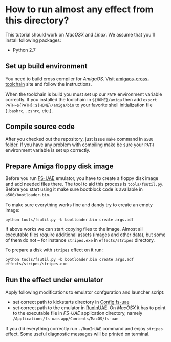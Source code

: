How to run almost any effect from this directory?
===

This tutorial should work on *MacOSX* and *Linux*. We assume that you'll install following packages:
 * Python 2.7

Set up build environment
---

You need to build cross compiler for *AmigaOS*. Visit [amigaos-cross-toolchain](https://github.com/cahirwpz/amigaos-cross-toolchain) site and follow the instructions.

When the toolchain is build you must set up our `PATH` environment variable correctly. If you installed the toolchain in `${HOME}/amiga` then add `export PATH=${PATH}:${HOME}/amiga/bin` to your favorite shell initialization file (`.bashrc`, `.zshrc`, etc.).

Compile source code
---

After you checked out the repository, just issue `make` command in `a500` folder. If you have any problem with compiling make be sure your `PATH` environment variable is set up correctly.

Prepare Amiga floppy disk image
---
Before you run [FS-UAE](https://fs-uae.net/) emulator, you have to create a floppy disk image and add needed files there.
The tool to aid this process is `tools/fsutil.py`. Before you start using it make sure bootblock code is available in `a500/bootloader.bin`.

To make sure everything works fine and dandy try to create an empty image:
```
python tools/fsutil.py -b bootloader.bin create args.adf
```

If above works we can start copying files to the image. Almost all executable files require additional assets (images and other data), but some of them do not – for instance `stripes.exe` in `effects/stripes` directory.

To prepare a disk with `stripes` effect on it run:
```
python tools/fsutil.py -b bootloader.bin create args.adf effects/stripes/stripes.exe
```

Run the effect under emulator
---

Apply following modifications to emulator confguration and launcher script:
 - set correct path to kickstarts directory in [Config.fs-uae](https://github.com/cahirwpz/demoscene/blob/master/a500/effects/Config.fs-uae#L14)
 - set correct path to the emulator in [RunInUAE](https://github.com/cahirwpz/demoscene/blob/master/a500/effects/RunInUAE#L51). On *MacOSX* it has to point to the executable file in *FS-UAE* application directory, namely `/Applications/fs-uae.app/Contents/MacOS/fs-uae`

If you did everything correctly run `./RunInUAE` command and enjoy `stripes` effect. Some useful diagnostic messages will be printed on terminal.
